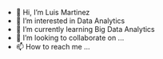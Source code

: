 - 👋 Hi, I’m Luis Martinez
- 👀 I’m interested in Data Analytics
- 🌱 I’m currently learning Big Data Analytics
- 💞️ I’m looking to collaborate on ...
- 📫 How to reach me ...

<!---
martinel-UAS/martinel-UAS is a ✨ special ✨ repository because its `README.md` (this file) appears on your GitHub profile.
You can click the Preview link to take a look at your changes.
--->
